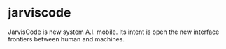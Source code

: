 # jarviscode
JarvisCode is new system A.I. mobile. Its intent is open the new interface frontiers between human and machines.
